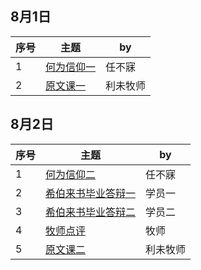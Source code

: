 
## 8月1日

|序号|主题|by|
|---|----|---|
|1|[何为信仰一](https://carmelbible.sgp1.digitaloceanspaces.com/csmp2024/0101_f.mp3)|任不寐|
|2|[原文课一](https://carmelbible.sgp1.digitaloceanspaces.com/csmp2024/0102_f.mp3)|利未牧师|

## 8月2日

|序号|主题|by|
|---|----|---|
|1|[何为信仰二](https://carmelbible.sgp1.digitaloceanspaces.com/csmp2024/0201_f.mp3)|任不寐|
|2|[希伯来书毕业答辩一](https://carmelbible.sgp1.digitaloceanspaces.com/csmp2024/0202_f.mp3)|学员一|
|3|[希伯来书毕业答辩二](https://carmelbible.sgp1.digitaloceanspaces.com/csmp2024/0203_f.mp3)|学员二|
|4|[牧师点评](https://carmelbible.sgp1.digitaloceanspaces.com/csmp2024/0204_f.mp3)|牧师|
|5|[原文课二](https://carmelbible.sgp1.digitaloceanspaces.com/csmp2024/0205_f.mp3)|利未牧师|